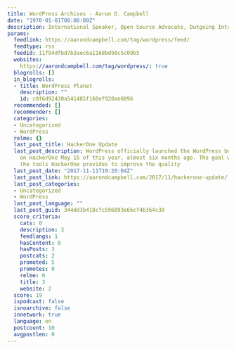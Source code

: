 ```yaml
---
title: WordPress Archives - Aaron D. Campbell
date: "1970-01-01T00:00:00Z"
description: International Speaker, Open Source Advocate, Outgoing Introvert
params:
  feedlink: https://aarondcampbell.com/tag/wordpress/feed/
  feedtype: rss
  feedid: 11f94dfbd7b3aec6a1168bd98c5c09b5
  websites:
    https://aarondcampbell.com/tag/wordpress/: true
  blogrolls: []
  in_blogrolls:
  - title: WordPress Planet
    description: ""
    id: c8f6d92430a541485f160ef920ae0896
  recommended: []
  recommender: []
  categories:
  - Uncategorized
  - WordPress
  relme: {}
  last_post_title: HackerOne Update
  last_post_description: WordPress officially launched the WordPress bug bounty program
    on HackerOne May 15 of this year, almost six months ago. The goal was to leverage
    the tools HackerOne provides to improve the quality
  last_post_date: "2017-11-11T19:20:04Z"
  last_post_link: https://aarondcampbell.com/2017/11/hackerone-update/
  last_post_categories:
  - Uncategorized
  - WordPress
  last_post_language: ""
  last_post_guid: 344dd3b418cfc596893e66cf4b364c39
  score_criteria:
    cats: 0
    description: 3
    feedlangs: 1
    hasContent: 0
    hasPosts: 3
    postcats: 2
    promoted: 5
    promotes: 0
    relme: 0
    title: 3
    website: 2
  score: 19
  ispodcast: false
  isnoarchive: false
  innetwork: true
  language: en
  postcount: 10
  avgpostlen: 0
---
```


